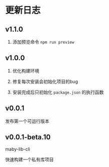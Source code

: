 更新日志
=========

v1.1.0
------

1. 添加预览命令 `npm run preview`

v1.0.0
------

1. 优化构建环境

2. 修复每次安装会初始化项目的bug

3. 安装完成后只初始化 `package.json` 的执行函数

v0.0.1
------

发布第一个可运行版本

v0.0.1-beta.10
------

maby-lib-cli

快速构建一个私有库项目
